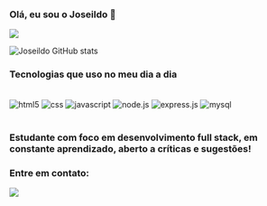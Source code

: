 ### Olá, eu sou o Joseildo 🤚

[![](  https://img.shields.io/badge/LinkedIn-0077B5?style=for-the-badge&logo=linkedin&logoColor=white)](https://linkedin.com/in/joseildolima)

![Joseildo GitHub stats](https://github-readme-stats.vercel.app/api?username=Josnjs&show_icons=true&theme=tokyonight)

### Tecnologias que uso no meu dia a dia

<div style="display: inline-block"><br>
<img  align="center" alt="html5" src="https://img.shields.io/badge/HTML5-E34F26?style=for-the-badge&logo=html5&logoColor=white"/>
<img  align="center" alt="css" src="https://img.shields.io/badge/CSS3-1572B6?style=for-the-badge&logo=css3&logoColor=white"/>
<img  align="center" alt="javascript" src="https://img.shields.io/badge/JavaScript-F7DF1E?style=for-the-badge&logo=javascript&logoColor=black"/>
<img  align="center" alt="node.js" src="https://img.shields.io/badge/Node.js-43853D?style=for-the-badge&logo=node.js&logoColor=white"/>
<img  align="center" alt="express.js" src="https://img.shields.io/badge/Express.js-404D59?style=for-the-badge"/>
<img  align="center" alt="mysql" src="https://img.shields.io/badge/MySQL-00000F?style=for-the-badge&logo=mysql&logoColor=white"/>
</div>
<br><br>

### Estudante com foco em desenvolvimento full stack, em constante aprendizado, aberto a críticas e sugestões!

### Entre em contato:
[![](  https://img.shields.io/badge/Gmail-D14836?style=for-the-badge&logo=gmail&logoColor=white)](mailto="joseildo.sfc@gmail.com")
